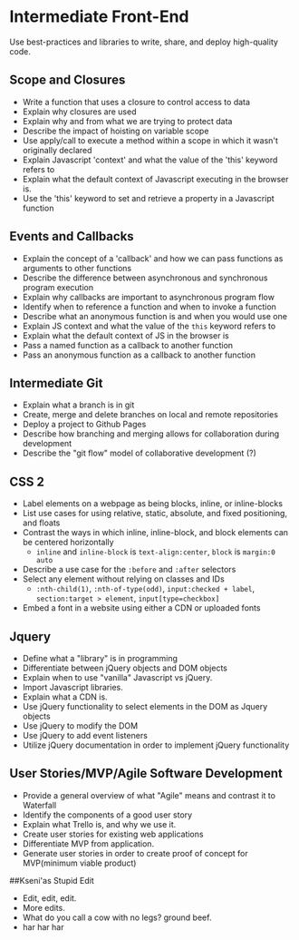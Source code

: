 # Intermediate Front-End

Use best-practices and libraries to write, share, and deploy high-quality code.

## Scope and Closures

- Write a function that uses a closure to control access to data
- Explain why closures are used
- Explain why and from what we are trying to protect data
- Describe the impact of hoisting on variable scope
- Use apply/call to execute a method within a scope in which it wasn't originally declared
- Explain Javascript 'context' and what the value of the 'this' keyword refers to
- Explain what the default context of Javascript executing in the browser is.
- Use the 'this' keyword to set and retrieve a property in a Javascript function

## Events and Callbacks

- Explain the concept of a 'callback' and how we can pass functions as arguments to other functions
- Describe the difference between asynchronous and synchronous program execution
- Explain why callbacks are important to asynchronous program flow
- Identify when to reference a function and when to invoke a function
- Describe what an anonymous function is and when you would use one
- Explain JS context and what the value of the `this` keyword refers to
- Explain what the default context of JS in the browser is
- Pass a named function as a callback to another function
- Pass an anonymous function as a callback to another function

## Intermediate Git

- Explain what a branch is in git
- Create, merge and delete branches on local and remote repositories
- Deploy a project to Github Pages
- Describe how branching and merging allows for collaboration during development
- Describe the "git flow" model of collaborative development (?)

## CSS 2

- Label elements on a webpage as being blocks, inline, or inline-blocks
- List use cases for using relative, static, absolute, and fixed positioning, and floats
- Contrast the ways in which inline, inline-block, and block elements can be centered horizontally
    - `inline` and `inline-block` is `text-align:center`, `block` is `margin:0 auto`
- Describe a use case for the `:before` and `:after` selectors
- Select any element without relying on classes and IDs
    - `:nth-child(1)`, `:nth-of-type(odd)`, `input:checked + label`, `section:target > element`, `input[type=checkbox]`
- Embed a font in a website using either a CDN or uploaded fonts

## Jquery
- Define what a "library" is in programming
- Differentiate between jQuery objects and DOM objects
- Explain when to use "vanilla" Javascript vs jQuery.
- Import Javascript libraries.
- Explain what a CDN is.
- Use jQuery functionality to select elements in the DOM as Jquery objects
- Use jQuery to modify the DOM
- Use jQuery to add event listeners
- Utilize jQuery documentation in order to implement jQuery functionality


## User Stories/MVP/Agile Software Development
- Provide a general overview of what "Agile" means and contrast it to Waterfall
- Identify the components of a good user story
- Explain what Trello is, and why we use it.
- Create user stories for existing web applications
- Differentiate MVP from application.
- Generate user stories in order to create proof of concept for MVP(minimum viable product)

##Kseni'as Stupid Edit
- Edit, edit, edit.
- More edits.
- What do you call a cow with no legs? ground beef.
- har har har

